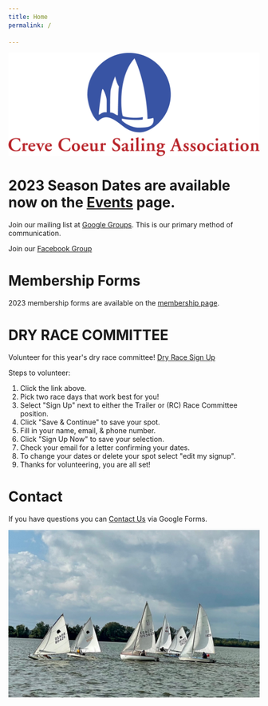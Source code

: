 ```yaml
---
title: Home
permalink: /

---
```

![ccsalogo](/assets/images/CCSA-Logo-Horizontal.png)

# 2023 Season Dates are available now on the [Events](/events/) page. 

Join our mailing list at [Google Groups](https://groups.google.com/forum/#!forum/ccsa-members). 
This is our primary method of communication.

Join our [Facebook Group](https://www.facebook.com/groups/112029055498260)

# Membership Forms

2023 membership forms are available on the [membership page](/learning/membership.html).

# DRY RACE COMMITTEE
Volunteer for this year's dry race committee! [Dry Race Sign Up](https://www.signupgenius.com/go/10c094ca5ab28a0f4c34-dryrace#/) 

Steps to volunteer: 
<ol>
  <li>Click the link above.</li>
  <li>Pick two race days that work best for you!</li>
  <li>Select "Sign Up" next to either the Trailer or (RC) Race Committee position.</li>
  <li>Click "Save & Continue" to save your spot.</li>
  <li>Fill in your name, email, & phone number.</li>
  <li>Click "Sign Up Now" to save your selection.</li>
  <li>Check your email for a letter confirming your dates.</li>
  <li>To change your dates or delete your spot select "edit my signup".</li>
  <li>Thanks for volunteering, you are all set!</li>
</ol>

# Contact
If you have questions you can [Contact Us](https://www.sailccsa.com/about-us/contact) via Google Forms.

![sailboat racing](/assets/images/racing.jpeg)
